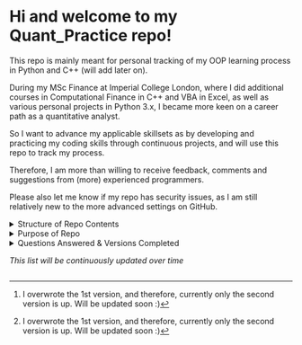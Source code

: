 # Hi and welcome to my Quant_Practice repo!

This repo is mainly meant for personal tracking of my OOP learning process in Python and C++ (will add later on). 

During my MSc Finance at Imperial College London, where I did additional courses in Computational Finance in C++ and VBA in Excel, as well as various personal projects in Python 3.x, I became more keen on a career path as a quantitative analyst. 

So I want to advance my applicable skillsets as by developing and practicing my coding skills through continuous projects, and will use this repo to track my process. 

Therefore, I am more than willing to receive feedback, comments and suggestions from (more) experienced programmers. 

Please also let me know if my repo has security issues, as I am still relatively new to the more advanced settings on GitHub.

<details>
  <summary>Structure of Repo Contents</summary>
  
## Whilst this is still the preliminary idea, if it changes, I will update the Readme file.
  
### I plan on making a core package that all packages will have access to, as they will be utility tools and functions that may be applicable to many cases.
  
Each package will relate/refer to a (popular) quantitative finance question, which I will provide details for. They will each have 4 versions of my solution, all of which will be object-oriented programming. The solution will solely reflect my understanding of   the problem, my intuition and thought process when solving it. 
  
*Please note: not all 4 versions will be out, as I started this in September 2023, and am doing this as a side-thing when I have time*

</details>

<details>
  <summary>Purpose of Repo</summary>
  
  ## What are these 4 versions? And, why 4 versions of the same solution?
  
  The 4 versions will be referred to in this fixed order and are the following:
  1. Python: OOP (standard, e.g., dynamic, classes, etc.)
  2. Python: OOP (standard + more advanced methods, e.g., decorators and or other concepts I learn later on)
  3. Python: OOP (standard + ABC)
  4. C++: OOP (standard)

## Reason for 4 versions
  
I learn best through practical applications, and whilst the answer and my interpretations may require self-study as well, the focus of this repo is to convey my understandings in a quantitative manner. 

Since my answer will be consistent between the 4 versions, it will be the easy factor to keep constant as I learn how to apply advanced programming methods and convey my thought-process. Therefore, if I can re-iterate my answer in all 4 versions, then I will be able to learn the systematic logic for each version type, and improve my computing, programming, and quantitative skills simultaneously.  

As I am not a computing student, but am really interested in learning the science behind programming rather than just the simple syntax differences, I am doing this to develop my computing knowledge and skills. (That is why it is all OOP and why I will add C++)
  
I am a multilinguist, and easily pick up new subjects, languages and concepts, thus I do not find functional programming too difficult to learn within a few weeks or shorter. I learned SQL, R, Python, and VBA within a few hours for certain projects, within a few hours of starting them.

This is also why I decided to learn computation finance in C++, and became certified through an exam at Imperial College London, with only 16 hours of revision (with an amazing textbook, might link later on). 
  
</details>

<details>
  <summary>Questions Answered & Versions Completed

   _This list will be continuously updated over time_
  </summary>
  
1. [Anthill_Food_Finding](https://github.com/vickytoriah/Quant_Practice/tree/main/Anthill_Food_Finding/)
  
    - Python: OOP (standard + decorators)[^2]
  
      - Upcoming versions:
    
        Python 1st version [^2]
      
        Python 3rd version
      
        (C++ will be added after doing another question in Python first)

[^2]: I overwrote the 1st version, and therefore, currently only the second version is up. Will be updated soon :)
</details>
